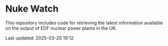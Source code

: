 # Nuke Watch

This repository includes code for retrieving the latest information available on the output of EDF nuclear power plants in the UK.

Last updated: 2025-03-20 19:12